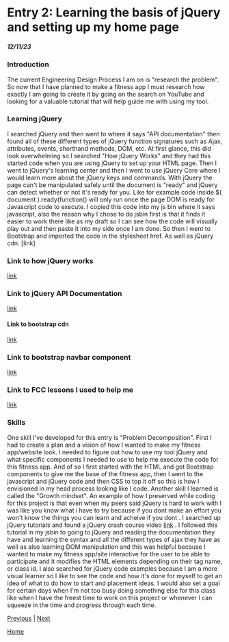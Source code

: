 # Entry 2: Learning the basis of jQuery and setting up my home page 
##### 12/11/23

### Introduction
The current Engineering Design Process I am on is "research the problem". So now that I have planned to make a fitness app I must research how exactly I am going to create it by going on the search on YouTube and looking for a valuable tutorial that will help guide me with using my tool.
### Learning jQuery
I searched jQuery and then went to where it says "API documentation" then found all of these different types of jQuery function signatures such as Ajax, attributes, events, shorthand methods, DOM, etc. At first glance, this did look overwhelming so I searched "How jQuery Works" and they had this started code when you are using jQuery to set up your HTML page. Then I went to jQuery's learning center and then I went to use jQuery Core where I would learn more about the jQuery keys and commands. With jQuery the page can't be manipulated safely until the document is "ready" and jQuery can detect whether or not it's ready for you. Like for example code inside $( document ).ready(function() will only run once the page DOM is ready for Javascript code to execute. I copied this code into my js bin where it says javascript, also the reason why I chose to do jsbin first is that it finds it easier to work there like as my draft so I can see how the code will visually play out and then paste it into my side once I am done.
So then I went to Bootstrap and imported the code in the stylesheet href. As well as jQuery cdn.
[link]
### Link to how jQuery works
[link](https://learn.jquery.com/about-jquery/how-jquery-works/)
### Link to jQuery API Documentation
[link](https://api.jquery.com/)
#### Link to bootstrap cdn
[link](https://getbootstrap.com/docs/4.1/getting-started/introduction/#quick-start)

### Link to bootstrap navbar component
[link](https://getbootstrap.com/docs/5.3/components/navbar/)
### Link to FCC lessons I used to help me
[link]()
### Skills
One skill I've developed for this entry is "Problem Decomposition". First I had to create a plan and a vision of how I wanted to make my fitness app/website look. I needed to figure out how to use my tool jQuery and what specific components I needed to use to help me execute the code for this fitness app. And of so I first started with the HTML and got Bootstrap components to give me the base of the fitness app, then I went to the javascript and jQuery code and then CSS to top it off so this is how I envisioned in my head process looking like I code.
Another skill I learned is called the "Growth mindset". An example of how I preserved while coding for this project is that even when my peers said jQuery is hard to work with I was like you know what i have to try because if you dont make an effort you won't know the things you can learn and acheive if you dont . I searched up jQuery tutorials and found a jQuery crash course video [link](https://www.youtube.com/watch?v=3nrLc_JOF7kg) . I followed this tutorial in my jsbin to going to jQuery and reading the documentation they have and learning the syntax and all the different types of ajax they have as well as also learning DOM manipulation and this was helpful because I wanted to make my fitness app/site interactive for the user to be able to participate and it modifies the HTML elements depending on their tag name, or class id. I also searched for jQuery code examples because I am a more visual learner so I like to see the code and how it's done for myself to get an idea of what to do how to start and placement ideas. I would also set a goal for certain days when I'm not too busy doing something else for this class like when I have the freest time to work on this project or whenever I can squeeze in the time and progress through each time.



[Previous](entry01.md) | [Next](entry03.md)

[Home](../README.md)
